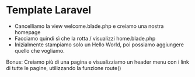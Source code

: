 # Template Laravel

- Cancelliamo la view welcome.blade.php e creiamo una nostra homepage
- Facciamo quindi sì che la rotta / visualizzi home.blade.php
- Inizialmente stampiamo solo un Hello World, poi possiamo aggiungere quello che vogliamo.

Bonus:
Creiamo più di una pagina e visualizziamo un header menu con i link di tutte le pagine, utilizzando la funzione route()